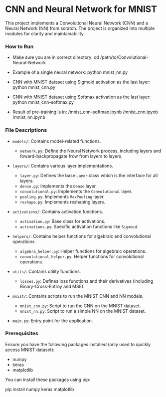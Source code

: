 # CNN and Neural Network for MNIST

This project implements a Convolutional Neural Network (CNN) and a Neural Network (NN) from scratch. The project is organized into multiple modules for clarity and maintainability.

### How to Run 
- Make sure you are in correct directory:
cd /path/to/Convolutional-Neural-Network

- Example of a single neural network:
python mnist_nn.py

- CNN with MNIST dataset using Sigmoid activation as the last layer:
python mnist_cnn.py

- CNN with MNIST dataset using Softmax activation as the last layer:
python mnist_cnn-softmax.py

- Result of pre-training is in:
/mnist_cnn-softmax.ipynb
/mnist_cnn.ipynb
/mnist_nn.ipynb

### File Descriptions

- `models/`: Contains model-related functions.
  - `network.py`: Define the Neural Network process, including layers and foward-backpropagate frow from layers to layers.

- `layers/`: Contains various layer implementations.
  - `layer.py`: Defines the base `Layer` class which is the interface for all layers.
  - `dense.py`: Implements the `Dense` layer.
  - `convolutional.py`: Implements the `Convolutional` layer.
  - `pooling.py`: Implements `MaxPooling` layer.
  - `reshape.py`: Implements reshaping layers.

- `activations/`: Contains activation functions.
  - `activation.py`: Base class for activations.
  - `activations.py`: Specific activation functions like `Sigmoid`.

- `helpers/`: Contains helper functions for algebraic and convolutional operations.
  - `algebra_helper.py`: Helper functions for algebraic operations.
  - `convolutional_helper.py`: Helper functions for convolutional operations.

- `utils/`: Contains utility functions.
  - `losses.py`: Defines loss functions and their derivatives (including Binary-Cross-Entroy and MSE).

- `mnist/`: Contains scripts to run the MNIST CNN and NN models.
  - `mnist_cnn.py`: Script to run the CNN on the MNIST dataset.
  - `mnist_nn.py`: Script to run a simple NN on the MNIST dataset.

- `main.py`: Entry point for the application.

### Prerequisites

Ensure you have the following packages installed (only used to quickly access MNIST dataset):
- numpy
- keras
- matplotlib

You can install these packages using pip:

pip install numpy keras matplotlib
